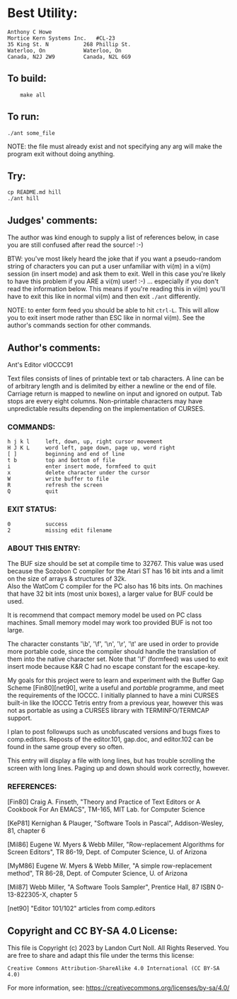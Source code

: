 # Best Utility:

	Anthony C Howe
	Mortice Kern Systems Inc.	#CL-23
	35 King St. N			268 Phillip St.
	Waterloo, On			Waterloo, On		
	Canada, N2J 2W9			Canada, N2L 6G9

## To build:

        make all

## To run:

	./ant some_file

NOTE: the file must already exist and not specifying any arg will make the
program exit without doing anything.

## Try:

	cp README.md hill
	./ant hill

## Judges' comments:

The author was kind enough to supply a list of references below,
in case you are still confused after read the source!  :-)

BTW: you've most likely heard the joke that if you want a pseudo-random string
of characters you can put a user unfamiliar with vi(m) in a vi(m) session (in
insert mode) and ask them to exit. Well in this case you're likely to have this
problem if you ARE a vi(m) user! :-) ... especially if you don't read the
information below. This means if you're reading this in vi(m) you'll have to
exit this like in normal vi(m) and then exit `./ant` differently.

NOTE: to enter form feed you should be able to hit `ctrl-L`. This will allow you
to exit insert mode rather than ESC like in normal vi(m). See the author's
commands section for other commands.

## Author's comments:

Ant's Editor vIOCCC91

Text files consists of lines of printable text or tab characters.
A line can be of arbitrary length and is delimited by either a
newline or the end of file.  Carriage return is mapped to newline
on input and ignored on output.  Tab stops are every eight columns.
Non-printable characters may have unpredictable results depending
on the implementation of CURSES.

### COMMANDS:

    h j k l	    left, down, up, right cursor movement
    H J K L	    word left, page down, page up, word right
    [ ]		    beginning and end of line
    t b		    top and bottom of file
    i		    enter insert mode, formfeed to quit
    x		    delete character under the cursor
    W		    write buffer to file
    R		    refresh the screen
    Q		    quit
    
### EXIT STATUS:

    0		    success
    2		    missing edit filename


### ABOUT THIS ENTRY:

The BUF size should be set at compile time to 32767.  This value
was used because the Sozobon C compiler for the Atari ST has 16 
bit ints and a limit on the size of arrays & structures of 32k.  
Also the WatCom C compiler for the PC also has 16 bits ints.  On 
machines that have 32 bit ints (most unix boxes), a larger value 
for BUF could be used.

It is recommend that compact memory model be used on PC class
machines.  Small memory model may work too provided BUF is not
too large.

The character constants '\b', '\f', '\n', '\r', '\t' are used 
in order to provide more portable code, since the compiler should
handle the translation of them into the native character set.
Note that '\f' (formfeed) was used to exit insert mode because
K&R C had no escape constant for the escape-key.

My goals for this project were to learn and experiment with the 
Buffer Gap Scheme [Fin80][net90], write a useful and *portable* 
programme, and meet the requirements of the IOCCC.  I initially 
planned to have a mini CURSES built-in like the IOCCC Tetris entry 
from a previous year, however this was not as portable as using a
CURSES library with TERMINFO/TERMCAP support.  

I plan to post followups such as unobfuscated versions and bugs
fixes to comp.editors.  Reposts of the editor.101, gap.doc, and
editor.102 can be found in the same group every so often.

This entry will display a file with long lines, but has trouble
scrolling the screen with long lines.  Paging up and down should
work correctly, however.

### REFERENCES:

[Fin80]	Craig A. Finseth, "Theory and Practice of Text Editors or 
	A Cookbook For An EMACS", TM-165, MIT Lab. for Computer 
	Science

[KeP81]	Kernighan & Plauger, "Software Tools in Pascal", 
	Addison-Wesley, 81, chapter 6

[Mil86]	Eugene W. Myers & Webb Miller, "Row-replacement Algorithms
	for Screen Editors", TR 86-19, Dept. of Computer Science, 
	U. of Arizona

[MyM86]	Eugene W. Myers & Webb Miller, "A simple row-replacement 
	method", TR 86-28, Dept. of Computer Science, U. of Arizona

[Mil87]	Webb Miller, "A Software Tools Sampler", Prentice Hall, 87
	ISBN 0-13-822305-X, chapter 5

[net90]	"Editor 101/102" articles from comp.editors

## Copyright and CC BY-SA 4.0 License:

This file is Copyright (c) 2023 by Landon Curt Noll.  All Rights Reserved.
You are free to share and adapt this file under the terms this license:

    Creative Commons Attribution-ShareAlike 4.0 International (CC BY-SA 4.0)

For more information, see: https://creativecommons.org/licenses/by-sa/4.0/
